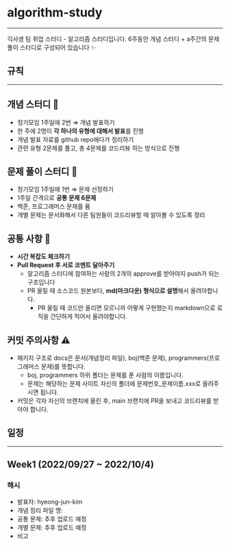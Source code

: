 # algorithm-study
---
긱사생 팀 취업 스터디 - 알고리즘 스터디입니다.
6주동안 개념 스터디 + a주간의 문제 풀이 스터디로 구성되어 있습니다 ✨

## 규칙
---
## 개념 스터디 📝

- 정기모임 1주일에 2번 ⇒ 개념 발표하기
- 한 주에 2명이 **각 하나의 유형에 대해서 발표**를 진행
- 개념 발표 자료를 github repo에다가 정리하기
- 관련 유형 2문제를 풀고, 총 4문제를 코드리뷰 하는 방식으로 진행

## 문제 풀이 스터디 📔

- 정기모임 1주일에 1번 ⇒ 문제 선정하기
- 1주일 간격으로 **공통 문제 6문제**
- 백준, 프로그래머스 문제를 품
- 개별 문제는 문서화해서 다른 팀원들이 코드리뷰할 때 알아볼 수 있도록 정리

## 공통 사항 👀
- **시간 복잡도 체크하기**
- **Pull Request 후 서로 코멘트 달아주기**
    - 알고리즘 스터디에 참여하는 사람의 2개의 approve를 받아야지 push가 되는 구조입니다
    - PR 올릴 때 소스코드 원본보다, **md(마크다운) 형식으로 설명**해서 올려야합니다.
        - PR 올릴 때 코드만 올리면 모르니까 어떻게 구현했는지 markdown으로 로직을 간단하게 적어서 올려야합니다.

## 커밋 주의사항 ⚠️
- 패키지 구조로 docs은 문서(개념정리 파일), boj(백준 문제), programmers(프로그래머스 문제)를 뜻합니다.
  - boj, programmers 하위 폴더는 문제를 푼 사람의 이름입니다.
  - 문제는 해당하는 문제 사이트 자신의 폴더에 문제번호_문제이름.xxx로 올려주시면 됩니다.
- 커밋은 각자 자신의 브랜치에 올린 후, main 브랜치에 PR을 보내고 코드리뷰를 받아야 합니다.

## 일정
---
## Week1 (2022/09/27 ~ 2022/10/4)
### 해시
- 발표자: hyeong-jun-kim
- 개념 정리 파일 명:
- 공통 문제: 추후 업로드 예정
- 개별 문제: 추후 업로드 예정
- 비고
